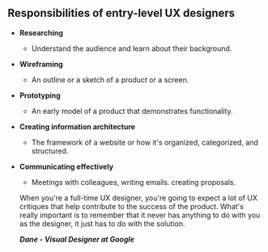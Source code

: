 ## Responsibilities of entry-level UX designers

- **Researching**
	- Understand the audience and learn about their background.
- **Wireframing**
	- An outline or a sketch of a product or a screen.
- **Prototyping**
	- An early model of a product that demonstrates functionality.
- **Creating information architecture**
	- The framework of a website or how it's organized, categorized, and structured.
- **Communicating effectively**
	- Meetings with colleagues, writing emails. creating proposals.

	
	When you're a full-time UX designer, you're going to expect a lot of  UX critiques that help contribute to the success of the product. What's really important is to remember that it never has anything to do with you as the designer, it just has to do with the solution.
	
	***Dane - Visual Designer at Google***